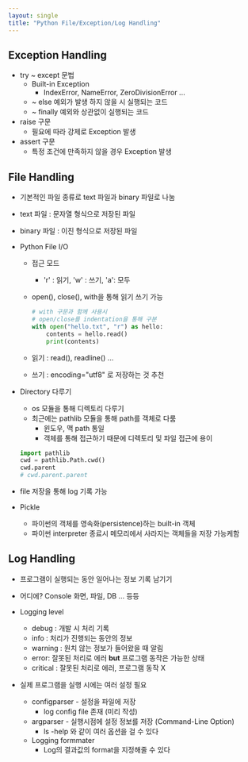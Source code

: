 ```yaml
---
layout: single
title: "Python File/Exception/Log Handling"
---
```

## Exception Handling

- try ~ except 문법
  - Built-in Exception
    - IndexError, NameError, ZeroDivisionError ...
  - ~ else 예외가 발생 하지 않을 시 실행되는 코드
  - ~ finally 예외와 상관없이 실행되는 코드
- raise 구문 
  - 필요에 따라 강제로 Exception 발생
- assert 구문
  - 특정 조건에 만족하지 않을 경우 Exception 발생

## File Handling

* 기본적인 파일 종류로 text 파일과 binary 파일로 나눔

* text 파일 : 문자열 형식으로 저장된 파일

* binary 파일 : 이진 형식으로 저장된 파일

* Python File I/O

  * 접근 모드

    * 'r' : 읽기, 'w' : 쓰기, 'a': 모두

  * open(), close(), with을 통해 읽기 쓰기 가능

    ```python
    # with 구문과 함께 사용시
    # open/close를 indentation을 통해 구분
    with open("hello.txt", "r") as hello:
        contents = hello.read()
        print(contents)
    ```

  * 읽기 : read(), readline() ...

  * 쓰기 : encoding="utf8" 로 저장하는 것 추천

* Directory 다루기

  * os 모듈을 통해 디렉토리 다루기
  * 최근에는 pathlib 모듈을 통해 path를 객체로 다룸
    * 윈도우, 맥 path 통일
    * 객체를 통해 접근하기 때문에 디렉토리 및 파일 접근에 용이

  ```python
  import pathlib
  cwd = pathlib.Path.cwd()
  cwd.parent
  # cwd.parent.parent
  ```

* file 저장을 통해 log 기록 가능

* Pickle

  * 파이썬의 객체를 영속화(persistence)하는 built-in 객체
  * 파이썬 interpreter 종료시 메모리에서 사라지는 객체들을 저장 가능케함

## Log Handling

- 프로그램이 실행되는 동안 일어나는 정보 기록 남기기

- 어디에? Console 화면, 파일, DB ... 등등

- Logging level

  - debug : 개발 시 처리 기록
  - info : 처리가 진행되는 동안의 정보
  - warning : 원치 않는 정보가 들어왔을 때 알림
  - error: 잘못된 처리로 에러 **but** 프로그램 동작은 가능한 상태
  - critical : 잘못된 처리로 에러, 프로그램 동작 X

- 실제 프로그램을 실행 시에는 여러 설정 필요

  - configparser - 설정을 파일에 저장
    - log config file 존재 (미리 작성)
  - argparser - 실행시점에 설정 정보를 저장 (Command-Line Option)
    - ls -help 와 같이 여러 옵션을 걸 수 있다
  - Logging formmater 
    - Log의 결과값의 format을 지정해줄 수 있다

  

  

  
